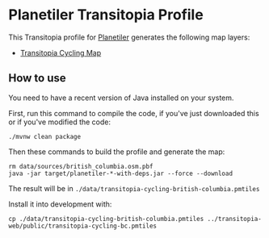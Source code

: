 # Planetiler Transitopia Profile

This Transitopia profile for [Planetiler](https://github.com/onthegomap/planetiler) generates
the following map layers:
  * [Transitopia Cycling Map](https://www.transitopia.org/cycling)

## How to use

You need to have a recent version of Java installed on your system.

First, run this command to compile the code, if you've just downloaded this or if you've modified the code:

```
./mvnw clean package
```

Then these commands to build the profile and generate the map:

```
rm data/sources/british_columbia.osm.pbf
java -jar target/planetiler-*-with-deps.jar --force --download
```

The result will be in `./data/transitopia-cycling-british-columbia.pmtiles`

Install it into development with:

```
cp ./data/transitopia-cycling-british-columbia.pmtiles ../transitopia-web/public/transitopia-cycling-bc.pmtiles
```
